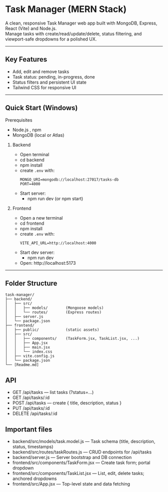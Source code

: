 # Task Manager (MERN Stack)

A clean, responsive Task Manager web app built with MongoDB, Express, React (Vite) and Node.js.  
Manage tasks with create/read/update/delete, status filtering, and viewport-safe dropdowns for a polished UX.

---

## Key Features

- Add, edit and remove tasks
- Task status: pending, in-progress, done
- Status filters and persistent UI state
- Tailwind CSS for responsive UI

---

## Quick Start (Windows)

Prerequisites

- Node.js , npm
- MongoDB (local or Atlas)

1. Backend

   - Open terminal
   - cd backend
   - npm install
   - create `.env` with:
     ```
     MONGO_URI=mongodb://localhost:27017/tasks-db
     PORT=4000
     ```
   - Start server:
     - npm run dev (or npm start)

2. Frontend
   - Open a new terminal
   - cd frontend
   - npm install
   - create `.env` with:
     ```
     VITE_API_URL=http://localhost:4000
     ```
   - Start dev server:
     - npm run dev
   - Open: http://localhost:5173

---

## Folder Structure

```text
task-manager/
├── backend/
│   ├── src/
│   │   ├── models/        (Mongoose models)
│   │   └── routes/        (Express routes)
│   ├── server.js
│   └── package.json
├── frontend/
│   ├── public/            (static assets)
│   ├── src/
│   │   ├── components/    (TaskForm.jsx, TaskList.jsx, ...)
│   │   ├── App.jsx
│   │   ├── main.jsx
│   │   └── index.css
│   ├── vite.config.js
│   └── package.json
└── [Readme.md]
```


## API
 
 - GET /api/tasks — list tasks (?status=...)
 - GET /api/tasks/:id
 - POST /api/tasks — create { title, description, status }
 - PUT /api/tasks/:id
 - DELETE /api/tasks/:id

## Important files

 - backend/src/models/task.model.js — Task schema (title, description, status, timestamps)
 - backend/src/routes/taskRoutes.js — CRUD endpoints for /api/tasks
 - backend/server.js — Server bootstrap and DB connection
 - frontend/src/components/TaskForm.jsx — Create task form; portal dropdown
 - frontend/src/components/TaskList.jsx — List, edit, delete tasks; anchored dropdowns
 - frontend/src/App.jsx — Top-level state and data fetching
